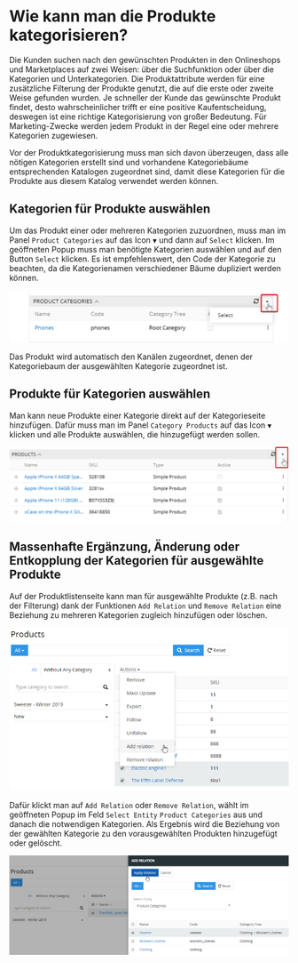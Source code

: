 # Wie kann man die Produkte kategorisieren?

Die Kunden suchen nach den gewünschten Produkten in den Onlineshops und Marketplaces auf zwei Weisen: über die Suchfunktion oder über die Kategorien und Unterkategorien. Die Produktattribute werden für eine zusätzliche Filterung der Produkte genutzt, die auf die erste oder zweite Weise gefunden wurden. Je schneller der Kunde das gewünschte Produkt findet, desto wahrscheinlicher trifft er eine positive Kaufentscheidung, deswegen ist eine richtige Kategorisierung von großer Bedeutung. Für Marketing-Zwecke werden jedem Produkt in der Regel eine oder mehrere Kategorien zugewiesen.

Vor der Produktkategorisierung muss man sich davon überzeugen, dass alle nötigen Kategorien erstellt sind und vorhandene Kategoriebäume entsprechenden Katalogen zugeordnet sind, damit diese Kategorien für die Produkte aus diesem Katalog verwendet werden können.

## Kategorien für Produkte auswählen

Um das Produkt einer oder mehreren Kategorien zuzuordnen, muss man im Panel `Product Categories` auf das Icon `▼` und dann auf `Select` klicken. Im geöffneten Popup muss man benötigte Kategorien auswählen und auf den Button `Select` klicken. Es ist empfehlenswert, den Code der Kategorie zu beachten, da die Kategorienamen verschiedener Bäume dupliziert werden können.

![](../../_assets/how-tos/wie-kann-man-die-produkte-kategorisieren/image21.png)

Das Produkt wird automatisch den Kanälen zugeordnet, denen der Kategoriebaum der ausgewählten Kategorie zugeordnet ist.

## Produkte für Kategorien auswählen

Man kann neue Produkte einer Kategorie direkt auf der Kategorieseite hinzufügen. Dafür muss man im Panel `Category Products` auf das Icon `▼` klicken und alle Produkte auswählen, die hinzugefügt werden sollen.

![](../../_assets/how-tos/wie-kann-man-die-produkte-kategorisieren/image14.png)

## Massenhafte Ergänzung, Änderung oder Entkopplung der Kategorien für ausgewählte Produkte

Auf der Produktlistenseite kann man für ausgewählte Produkte (z.B. nach der Filterung) dank der Funktionen `Add Relation` und `Remove Relation` eine Beziehung zu mehreren Kategorien zugleich hinzufügen oder löschen.

![](../../_assets/how-tos/wie-kann-man-die-produkte-kategorisieren/image33.png)

Dafür klickt man auf `Add Relation` oder `Remove Relation`, wählt im geöffneten Popup im Feld `Select Entity` `Product Categories` aus und danach die notwendigen Kategorien. Als Ergebnis wird die Beziehung von der gewählten Kategorie zu den vorausgewählten Produkten hinzugefügt oder gelöscht.

![](../../_assets/how-tos/wie-kann-man-die-produkte-kategorisieren/image4.png)
